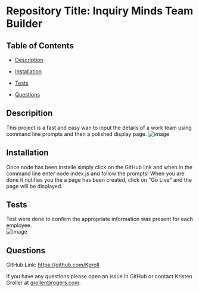   
  # Repository Title:   Inquiry Minds Team Builder      
    

  ## Table of Contents

  * [Description](#description)

  * [Installation](#installation)

  * [Tests](#tests)

  * [Questions](#questions)

  ## Descripition

  This project is a fast and easy wan to input the details of a work team using command line prompts and then a polished display page.
![image](https://user-images.githubusercontent.com/75186217/107985732-a3474080-6f98-11eb-82cc-a44d58ab5995.png)
  ## Installation

  Once node has been installe simply click on the GitHub link and when in the command line enter node index.js and follow the prompts! When you are done it notifies you the a page has been created, click on "Go Live" and the page will be displayed.

 
  ## Tests
  
  Test were done to confirm the appropriate information was present for each employee.   
  ![image](https://user-images.githubusercontent.com/75186217/107985038-4e56fa80-6f97-11eb-9c64-33b67104da7e.png)
  
  ## Questions

   GitHub Link:   https://github.com/Kgroll

   If you have any questions please open an issue in GitHub or contact Kristen Groller at groller@rogers.com.
